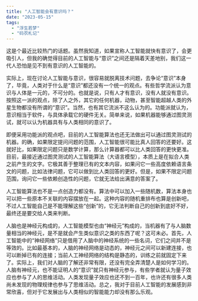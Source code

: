 ```yaml
---
title: "人工智能会有意识吗？"
date: "2023-05-15"
tags: 
  - "浮生若梦"
  - "码农札记"
---
```


这是个最近比较热门的话题。虽然我知道，如果宣称人工智能就快有意识了，会更吸引人，但我的确觉得目前的人工智能与“意识”之间还是隔着天差地别，我们这一代人恐怕是见不到有意识的人工智能的。

实际上，现在讨论人工智能与意识，很容易就脱离技术问题，去争论“意识”本身了，毕竟，人类对于什么是“意识”都还没有一个统一的观点。有些哲学流派认为意识与人体是一元的，不可分的。也就是说，只有人才有意识，没有人就没有意识。按照这一派的观点，除了人之外，其它的任何机器，动物，甚至智能超越人类的外星生物都没有所谓的“意识”。当然，也有其它流派不这么认为的。功能派就认为，意识相当于软件，与具体承载它的硬件无关。简单来说，如果机器能够通过图灵测试，就可以认为机器具有与人类相同的意识了。

即便采用功能派的观点吧，目前的人工智能算法也还无法做出可以通过图灵测试的机器。的确，如果限定提问问题的范围，人工智能很可能比真人回答的还要好。这就好比，如果限定问题只是数学计算，那么计算器都可以比人类回答的更快更准。目前，最接近通过图灵测试的人工智能算法（大语言模型），本质上是在拟合人类之前产生的文字。它极其善于整理已有的文本内容，如果问它一些高度依赖语言条文的问题，比如法律问题，它可以做到比人类回答的更好。但是，如果不限定问题范围，询问它一些依赖创造性的问题，它就无法给出满意的答案了。

人工智能算法也不是一点创造力都没有。算法中可以加入一些随机数，算法本身也可以把一些原本不关联的内容摆放在一起。这种内容的随机重排布也算是创新吧，不过人工智能自己是不能理解这些“创新”的，它无法判断自己的创新到底好不好，最终还是要交给人类来判断。

人脑也是神经元构成的，人工智能模型也由“神经元”构成的，当机器有了与人脑数量相当的神经元，是不是就会产生类似意识之类的东西了呢？这可未必。首先，人工智能中的“神经网络”只是借用了人脑中的神经系统的一些名词，它们之间并不是等效的。比如最基本的，人脑的神经网络是动态的，神经元之间可以新建连接，也可以断掉已有的连接；当前人工神经网络的结构是静态的，训练之前就固定下来了。实际上，我们对人脑的了解还非常有限，还没有完全弄清楚人是如何学习的。人脑有神经元，也不能证明人的“意识”就只有神经元参与，有些学者就认为量子效应也参与了人的思维活动。人类发现量子效应也还不到一百年，也许还有很多人类尚未发现的物理规律也参与了思维活动。总之，我对于目前人工智能的发展感到非常欣喜，但对于它发展出与人类相似的智能能力却没有那么乐观。

